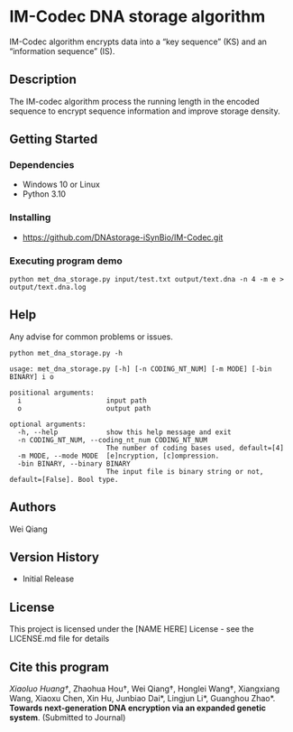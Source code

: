 # IM-Codec DNA storage algorithm

IM-Codec algorithm encrypts data into a “key sequence” (KS) and an “information sequence” (IS).

## Description

The IM-codec algorithm process the running length in the encoded sequence to encrypt sequence information and improve storage density.

## Getting Started

### Dependencies



* Windows 10 or Linux
* Python 3.10


### Installing

* https://github.com/DNAstorage-iSynBio/IM-Codec.git

### Executing program demo

```
python met_dna_storage.py input/test.txt output/text.dna -n 4 -m e > output/text.dna.log
```

## Help

Any advise for common problems or issues.

```
python met_dna_storage.py -h
```

```
usage: met_dna_storage.py [-h] [-n CODING_NT_NUM] [-m MODE] [-bin BINARY] i o

positional arguments:
  i                     input path
  o                     output path

optional arguments:
  -h, --help            show this help message and exit
  -n CODING_NT_NUM, --coding_nt_num CODING_NT_NUM
                        The number of coding bases used, default=[4]
  -m MODE, --mode MODE  [e]ncryption, [c]ompression.
  -bin BINARY, --binary BINARY
                        The input file is binary string or not, default=[False]. Bool type.
```

## Authors

Wei Qiang


## Version History

* Initial Release

## License

This project is licensed under the [NAME HERE] License - see the LICENSE.md file for details

## Cite this program

*Xiaoluo Huang†*, Zhaohua Hou†, Wei Qiang†, Honglei Wang†, Xiangxiang Wang, Xiaoxu Chen, Xin Hu, Junbiao Dai*, Lingjun Li*, Guanghou Zhao*. **Towards next-generation DNA encryption via an expanded genetic system**. (Submitted to Journal)






